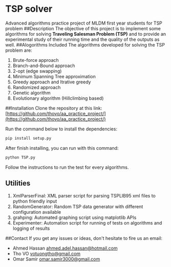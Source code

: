 TSP solver
===================

Advanced algorithms practice project of MLDM first year students for TSP problem
##Description
The objective of this project is to implement some algorithms for solving **Traveling Salesman Problem (TSP)** 
and to provide an experimental study of their running time and the quality of the outputs as well.
##Alogorithms Included
The algorithms developed for solving the TSP problem are:

1. Brute-force approach
2. Branch-and-Bound approach
3. 2-opt (edge swapping)
4. Minimum Spanning Tree approximation
5. Greedy approach and Itrative greedy
6. Randomized approach
7. Genetic algorithm
8. Evolutionary algorithm (Hillclimbing based)

##Installation
Clone the repository at this link: 
[https://github.com/thovo/aa_practice_project/](https://github.com/thovo/aa_practice_project/)

Run the command below to install the dependencies:
```python
pip install setup.py
```
After finish installing, you can run with this command:
```python
python TSP.py
```
Follow the instructions to run the test for every algorithms.

## Utilities
1. XmlParserFinal: XML parser script for parsing TSPLIB95 xml files to python friendly input
2. RandomGenerator: Random TSP data generator with different configuration available
3. grahping: Automated graphing script using matplotlib APIs
4. Experimenter: Automation script for running of tests on algorithms and logging of results

##Contact
If you get any issues or ideas, don't hesitate to fire us an email:

* Ahmed Hassan <ahmed.adel.hassan@hotmail.com>
* Tho VO  <votuongtho@gmail.com>
* Omar Samir <omar.samir3000@gmail.com>
